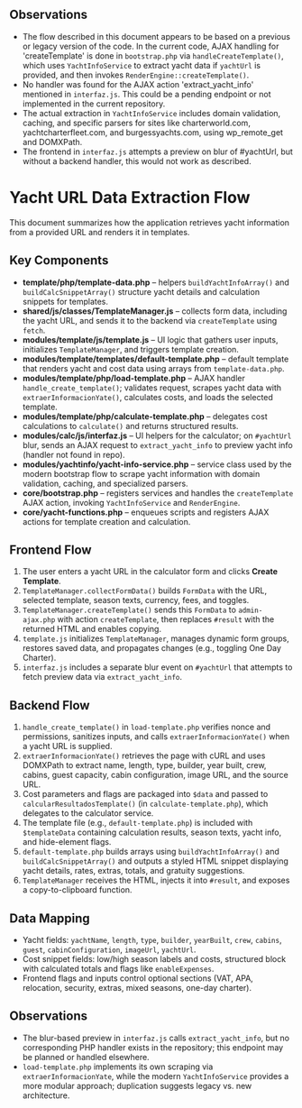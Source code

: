 ## Observations

- The flow described in this document appears to be based on a previous or legacy version of the code. In the current code, AJAX handling for 'createTemplate' is done in `bootstrap.php` via `handleCreateTemplate()`, which uses `YachtInfoService` to extract yacht data if `yachtUrl` is provided, and then invokes `RenderEngine::createTemplate()`.
- No handler was found for the AJAX action 'extract_yacht_info' mentioned in `interfaz.js`. This could be a pending endpoint or not implemented in the current repository.
- The actual extraction in `YachtInfoService` includes domain validation, caching, and specific parsers for sites like charterworld.com, yachtcharterfleet.com, and burgessyachts.com, using wp_remote_get and DOMXPath.
- The frontend in `interfaz.js` attempts a preview on blur of #yachtUrl, but without a backend handler, this would not work as described.

# Yacht URL Data Extraction Flow

This document summarizes how the application retrieves yacht information from a provided URL and renders it in templates.

## Key Components

- **template/php/template-data.php** – helpers `buildYachtInfoArray()` and `buildCalcSnippetArray()` structure yacht details and calculation snippets for templates.
- **shared/js/classes/TemplateManager.js** – collects form data, including the yacht URL, and sends it to the backend via `createTemplate` using `fetch`.
- **modules/template/js/template.js** – UI logic that gathers user inputs, initializes `TemplateManager`, and triggers template creation.
- **modules/template/templates/default-template.php** – default template that renders yacht and cost data using arrays from `template-data.php`.
- **modules/template/php/load-template.php** – AJAX handler `handle_create_template()`; validates request, scrapes yacht data with `extraerInformacionYate()`, calculates costs, and loads the selected template.
- **modules/template/php/calculate-template.php** – delegates cost calculations to `calculate()` and returns structured results.
- **modules/calc/js/interfaz.js** – UI helpers for the calculator; on `#yachtUrl` blur, sends an AJAX request to `extract_yacht_info` to preview yacht info (handler not found in repo).
- **modules/yachtinfo/yacht-info-service.php** – service class used by the modern bootstrap flow to scrape yacht information with domain validation, caching, and specialized parsers.
- **core/bootstrap.php** – registers services and handles the `createTemplate` AJAX action, invoking `YachtInfoService` and `RenderEngine`.
- **core/yacht-functions.php** – enqueues scripts and registers AJAX actions for template creation and calculation.

## Frontend Flow

1. The user enters a yacht URL in the calculator form and clicks **Create Template**.
2. `TemplateManager.collectFormData()` builds `FormData` with the URL, selected template, season texts, currency, fees, and toggles.
3. `TemplateManager.createTemplate()` sends this `FormData` to `admin-ajax.php` with action `createTemplate`, then replaces `#result` with the returned HTML and enables copying.
4. `template.js` initializes `TemplateManager`, manages dynamic form groups, restores saved data, and propagates changes (e.g., toggling One Day Charter).
5. `interfaz.js` includes a separate blur event on `#yachtUrl` that attempts to fetch preview data via `extract_yacht_info`.

## Backend Flow

1. `handle_create_template()` in `load-template.php` verifies nonce and permissions, sanitizes inputs, and calls `extraerInformacionYate()` when a yacht URL is supplied.
2. `extraerInformacionYate()` retrieves the page with cURL and uses DOMXPath to extract name, length, type, builder, year built, crew, cabins, guest capacity, cabin configuration, image URL, and the source URL.
3. Cost parameters and flags are packaged into `$data` and passed to `calcularResultadosTemplate()` (in `calculate-template.php`), which delegates to the calculator service.
4. The template file (e.g., `default-template.php`) is included with `$templateData` containing calculation results, season texts, yacht info, and hide-element flags.
5. `default-template.php` builds arrays using `buildYachtInfoArray()` and `buildCalcSnippetArray()` and outputs a styled HTML snippet displaying yacht details, rates, extras, totals, and gratuity suggestions.
6. `TemplateManager` receives the HTML, injects it into `#result`, and exposes a copy-to-clipboard function.

## Data Mapping

- Yacht fields: `yachtName`, `length`, `type`, `builder`, `yearBuilt`, `crew`, `cabins`, `guest`, `cabinConfiguration`, `imageUrl`, `yachtUrl`.
- Cost snippet fields: low/high season labels and costs, structured block with calculated totals and flags like `enableExpenses`.
- Frontend flags and inputs control optional sections (VAT, APA, relocation, security, extras, mixed seasons, one-day charter).

## Observations

- The blur-based preview in `interfaz.js` calls `extract_yacht_info`, but no corresponding PHP handler exists in the repository; this endpoint may be planned or handled elsewhere.
- `load-template.php` implements its own scraping via `extraerInformacionYate`, while the modern `YachtInfoService` provides a more modular approach; duplication suggests legacy vs. new architecture.


